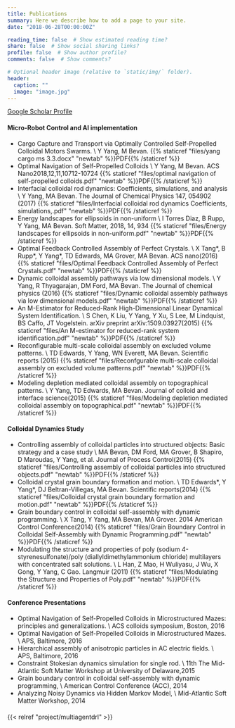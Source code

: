 ```yaml
---
title: Publications
summary: Here we describe how to add a page to your site.
date: "2018-06-28T00:00:00Z"

reading_time: false  # Show estimated reading time?
share: false  # Show social sharing links?
profile: false  # Show author profile?
comments: false  # Show comments?

# Optional header image (relative to `static/img/` folder).
header:
  caption: ""
  image: "image.jpg"
---
```


[Google Scholar Profile](https://scholar.google.com/citations?user=OhoBnX8AAAAJ&hl=zh-CN)




#### Micro-Robot Control and AI implementation

* Cargo Capture and Transport via Optimally Controlled Self-Propelled Colloidal Motors Swarms. \\
Y Yang, M Bevan. {{% staticref "files/yang cargo ms 3.3.docx" "newtab" %}}PDF{{% /staticref %}}
* Optimal Navigation of Self-Propelled Colloids \\
Y Yang, M Bevan. ACS Nano2018,12,11,10712-10724 
{{% staticref "files/optimal navigation of self-propelled colloids.pdf" "newtab" %}}PDF{{% /staticref %}}
* Interfacial colloidal rod dynamics: Coefficients, simulations, and analysis \\
Y Yang, MA Bevan. The Journal of Chemical Physics 147, 054902 (2017) 
{{% staticref "files/Interfacial colloidal rod dynamics Coefficients, simulations,.pdf" "newtab" %}}PDF{{% /staticref %}}
* Energy landscapes for ellipsoids in non-uniform \\
I Torres Diaz, B Rupp, Y Yang, MA Bevan.  Soft Matter, 2018, 14, 934 {{% staticref "files/Energy landscapes for ellipsoids in non-uniform.pdf" "newtab" %}}PDF{{% /staticref %}}
* Optimal Feedback Controlled Assembly of Perfect Crystals. \\
X Tang*, B Rupp*, Y Yang*, TD Edwards, MA Grover, MA Bevan. ACS nano(2016) {{% staticref "files/Optimal Feedback Controlled Assembly of Perfect Crystals.pdf" "newtab" %}}PDF{{% /staticref %}}
* Dynamic colloidal assembly pathways via low dimensional models. \\
Y Yang, R Thyagarajan, DM Ford, MA Bevan. The Journal of chemical physics (2016) {{% staticref "files/Dynamic colloidal assembly pathways via low dimensional models.pdf" "newtab" %}}PDF{{% /staticref %}}
* An M-Estimator for Reduced-Rank High-Dimensional Linear Dynamical System Identification. \\
S Chen, K Liu, Y Yang, Y Xu, S Lee, M Lindquist, BS Caffo, JT Vogelstein. arXiv preprint arXiv:1509.03927(2015) {{% staticref "files/An M-estimator for reduced-rank system identification.pdf" "newtab" %}}PDF{{% /staticref %}}
* Reconfigurable multi-scale colloidal assembly on excluded volume patterns. \\
TD Edwards, Y Yang, WN Everett, MA Bevan. Scientific reports (2015) {{% staticref "files/Reconfgurable multi-scale colloidal assembly on excluded volume patterns.pdf" "newtab" %}}PDF{{% /staticref %}}
* Modeling depletion mediated colloidal assembly on topographical patterns. \\
Y Yang, TD Edwards, MA Bevan. Journal of colloid and interface science(2015) {{% staticref "files/Modeling depletion mediated colloidal assembly on topographical.pdf" "newtab" %}}PDF{{% /staticref %}}



#### Colloidal Dynamics Study
* Controlling assembly of colloidal particles into structured objects: Basic strategy and a case study \\
MA Bevan, DM Ford, MA Grover, B Shapiro, D Maroudas, Y Yang, et al. Journal of Process Control(2015) {{% staticref "files/Controlling assembly of colloidal particles into structured objects.pdf" "newtab" %}}PDF{{% /staticref %}}
* Colloidal crystal grain boundary formation and motion. \\
TD Edwards*, Y Yang*, DJ Beltran-Villegas, MA Bevan. Scientific reports(2014) {{% staticref "files/Colloidal crystal grain boundary formation and motion.pdf" "newtab" %}}PDF{{% /staticref %}}
* Grain boundary control in colloidal self-assembly with dynamic programming. \\
X Tang, Y Yang, MA Bevan, MA Grover. 2014 American Control Conference(2014) {{% staticref "files/Grain Boundary Control in Colloidal Self-Assembly with Dynamic Programming.pdf" "newtab" %}}PDF{{% /staticref %}}
* Modulating the structure and properties of poly (sodium 4-styrenesulfonate)/poly (diallyldimethylammonium chloride) multilayers with concentrated salt solutions. \\
L Han, Z Mao, H Wuliyasu, J Wu, X Gong, Y Yang, C Gao. Langmuir (2011) {{% staticref "files/Modulating the Structure and Properties of Poly.pdf" "newtab" %}}PDF{{% /staticref %}} 



#### Conference Presentations

* Optimal Navigation of Self-Propelled Colloids in Microstructured Mazes: principles and generalizations. \\
ACS colloids symposium, Boston, 2016
* Optimal Navigation of Self-Propelled Colloids in Microstructured Mazes. \\
APS, Baltimore, 2016
* Hierarchical assembly of anisotropic particles in AC electric fields. \\
APS, Baltimore, 2016
* Constraint Stokesian dynamics simulation for single rod. \\
11th The Mid-Atlantic Soft Matter Workshop at University of Delaware,2015
* Grain boundary control in colloidal self-assembly with dynamic programming, \\
American Control Conference (ACC), 2014 
* Analyzing Noisy Dynamics via Hidden Markov Model, \\
Mid-Atlantic Soft Matter Workshop, 2014


#### 
{{< relref "project/multiagentdrl" >}}










